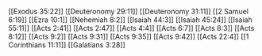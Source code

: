 [[Exodus 35:22]]
[[Deuteronomy 29:11]]
[[Deuteronomy 31:11]]
[[2 Samuel 6:19]]
[[Ezra 10:1]]
[[Nehemiah 8:2]]
[[Isaiah 44:3]]
[[Isaiah 45:24]]
[[Isaiah 55:11]]
[[Acts 2:41]]
[[Acts 2:47]]
[[Acts 4:4]]
[[Acts 6:7]]
[[Acts 8:3]]
[[Acts 8:12]]
[[Acts 9:2]]
[[Acts 9:31]]
[[Acts 9:35]]
[[Acts 9:42]]
[[Acts 22:4]]
[[1 Corinthians 11:11]]
[[Galatians 3:28]]
